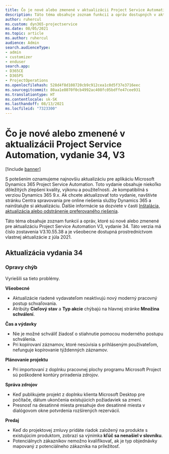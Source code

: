 ```yaml
---
title: Čo je nové alebo zmenené v aktualizácii Project Service Automation, vydanie 34, V3
description: Táto téma obsahuje zoznam funkcií a opráv dostupných v aktualizácii Project Service Automation, vydanie 34, V3
author: ruhercul
ms.custom: dyn365-projectservice
ms.date: 08/05/2021
ms.topic: article
ms.author: ruhercul
audience: Admin
search.audienceType:
- admin
- customizer
- enduser
search.app:
- D365CE
- D365PS
- ProjectOperations
ms.openlocfilehash: 528d4f8d108720cb9c912cea1c0d5f37e3716eec
ms.sourcegitcommit: 80aa1e8070f0cb4992ac408fc05bdffe47cee931
ms.translationtype: HT
ms.contentlocale: sk-SK
ms.lasthandoff: 08/13/2021
ms.locfileid: "7323300"
---
```

# <a name="whats-new-or-changed-in-project-service-automation-update-release-34-v3"></a>Čo je nové alebo zmenené v aktualizácii Project Service Automation, vydanie 34, V3

[!include [banner](../includes/psa-now-project-operations.md)]

S potešením oznamujeme najnovšiu aktualizáciu pre aplikáciu Microsoft Dynamics 365 Project Service Automation. Toto vydanie obsahuje niekoľko dôležitých zlepšení kvality, výkonu a použiteľnosti. Je kompatibilná s verziou Dynamics 365 9.x. Ak chcete aktualizovať toto vydanie, navštívte stránku Centra spravovania pre online riešenia služby Dynamics 365 a nainštalujte si aktualizáciu. Ďalšie informácie sa dozviete v časti [Inštalácia, aktualizácia alebo odstránenie preferovaného riešenia](/power-platform/admin/install-remove-preferred-solution).

Táto téma obsahuje zoznam funkcií a opráv, ktoré sú nové alebo zmenené pre aktualizáciu Project Service Automation V3, vydanie 34. Táto verzia má číslo zostavenia V3.10.55.38 a je všeobecne dostupná prostredníctvom vlastnej aktualizácie z júla 2021.

## <a name="update-release-34"></a>Aktualizácia vydania 34

### <a name="bug-fixes"></a>Opravy chýb
Vyriešili sa tieto problémy.

**Všeobecné**

- Aktualizácie riadené vydavateľom neaktivujú nový moderný pracovný postup schvaľovania.
- Atribúty **Cieľový stav** a **Typ akcie** chýbajú na hlavnej stránke **Množina schválení**.

**Čas a výdavky**

- Nie je možné schváliť žiadosť o stiahnutie pomocou moderného postupu schválenia.
- Pri kopírovaní záznamov, ktoré nesúvisia s prihláseným používateľom, nefunguje kopírovanie týždenných záznamov.

**Plánovanie projektu**

- Pri importovaní z doplnku pracovnej plochy programu Microsoft Project sú poškodené kontúry priradenia zdrojov.

**Správa zdrojov**

- Keď publikujete projekt z doplnku klienta Microsoft Desktop pre počítače, dátum ukončenia existujúcich požiadaviek sa zmení.
- Presnosť na desatinné miesta presahuje dve desatinné miesta v dialógovom okne potvrdenia rozšírených rezervácií.

**Predaj**

- Keď do projektovej zmluvy pridáte riadok založený na produkte s existujúcim produktom, zobrazí sa výnimka **kľúč sa nenašiel v slovníku**.
- Potenciálnych zákazníkov nemožno kvalifikovať, ak je typ objednávky mapovaný z potenciálneho zákazníka na príležitosť.
